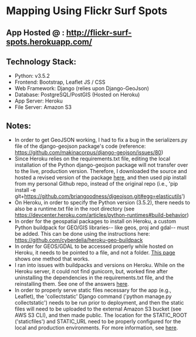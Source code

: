 # Mapping Using Flickr Surf Spots

## App Hosted @ : http://flickr-surf-spots.herokuapp.com/

## Technology Stack:
- Python: v3.5.2
- Frontend: Bootstrap, Leaflet JS / CSS
- Web Framework: Django (relies upon Django-GeoJson)
- Database: PostgreSQL/PostGIS (Hosted on Heroku)
- App Server: Heroku
- File Server: Amazon S3

## Notes:
- In order to get GeoJSON working, I had to fix a bug in the serializers.py file of the django-geojson package's code (reference: https://github.com/makinacorpus/django-geojson/issues/80)
- Since Heroku relies on the requirements.txt file, editing the local installation of the Python django-geojson package will not transfer over to the live, production version. Therefore, I downloaded the source and hosted a revised version of the package [here](https://github.com/briangoodness/djgeojson), and then used pip install from my personal Github repo, instead of the original repo (i.e., 'pip install -e git+https://github.com/briangoodness/djgeojson.git#egg=elasticutils')
- On Heroku, in order to specify the Python version (3.5.2), there needs to also be a runtime.txt file in the root directory (see https://devcenter.heroku.com/articles/python-runtimes#build-behavior)
- In order for the geospatial packages to install on Heroku, a custom Python buildpack for GEO/GIS libraries-- like geos, proj and gdal-- must be added. This can be done using the instructions here: https://github.com/cyberdelia/heroku-geo-buildpack
- In order for GEOS/GDAL to be accessed properly while hosted on Heroku, it needs to be pointed to a file, and not a folder. [This page](https://github.com/cyberdelia/heroku-geo-buildpack/issues/31) shows one method that works.
- I ran into issues with buildpacks and versions on Heroku. While on the Heroku server, it could not find gunicorn, but, worked fine after uninstalling the dependencies in the requirements.txt file, and the reinstalling them. See one of the answers [here](http://stackoverflow.com/questions/33021874/heroku-gunicorn-not-working-bash-gunicorn-command-not-found).
- In order to properly serve static files necessary for the app (e.g., Leaflet), the 'collectstatic' Django command ('python manage.py collectstatic') needs to be run prior to deployment, and then the static files will need to be uploaded to the external Amazon S3 bucket (see AWS S3 CLI), and then made public. The location for the STATIC_ROOT ('staticfiles') and STATIC_URL need to be properly configured for the local and production environments. For more information, see [here](https://docs.djangoproject.com/en/1.10/ref/contrib/staticfiles/).
